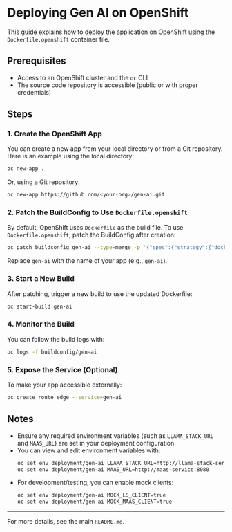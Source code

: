 # Deploying Gen AI on OpenShift

This guide explains how to deploy the application on OpenShift using the `Dockerfile.openshift` container file.

## Prerequisites

- Access to an OpenShift cluster and the `oc` CLI
- The source code repository is accessible (public or with proper credentials)

## Steps

### 1. Create the OpenShift App

You can create a new app from your local directory or from a Git repository. Here is an example using the local directory:

```sh
oc new-app .
```

Or, using a Git repository:

```sh
oc new-app https://github.com/<your-org>/gen-ai.git
```

### 2. Patch the BuildConfig to Use `Dockerfile.openshift`

By default, OpenShift uses `Dockerfile` as the build file. To use `Dockerfile.openshift`, patch the BuildConfig after creation:

```sh
oc patch buildconfig gen-ai --type=merge -p '{"spec":{"strategy":{"dockerStrategy":{"dockerfilePath":"Dockerfile.openshift"}}}}'
```

Replace `gen-ai` with the name of your app (e.g., `gen-ai`).

### 3. Start a New Build

After patching, trigger a new build to use the updated Dockerfile:

```sh
oc start-build gen-ai
```

### 4. Monitor the Build

You can follow the build logs with:

```sh
oc logs -f buildconfig/gen-ai
```

### 5. Expose the Service (Optional)

To make your app accessible externally:

```sh
oc create route edge --service=gen-ai
```

## Notes

- Ensure any required environment variables (such as `LLAMA_STACK_URL` and `MAAS_URL`) are set in your deployment configuration.
- You can view and edit environment variables with:
  ```sh
  oc set env deployment/gen-ai LLAMA_STACK_URL=http://llama-stack-service:8080
  oc set env deployment/gen-ai MAAS_URL=http://maas-service:8080
  ```
- For development/testing, you can enable mock clients:
  ```sh
  oc set env deployment/gen-ai MOCK_LS_CLIENT=true
  oc set env deployment/gen-ai MOCK_MAAS_CLIENT=true
  ```

---

For more details, see the main `README.md`.

